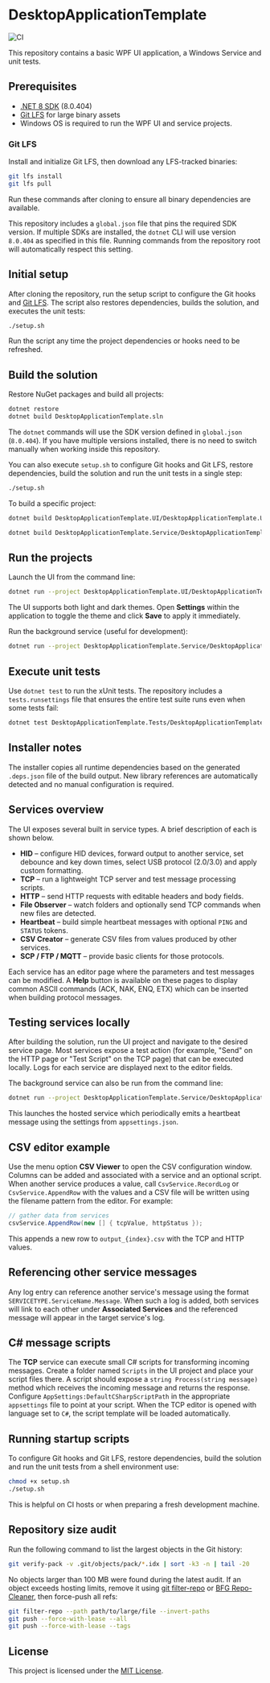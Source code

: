 # DesktopApplicationTemplate

![CI](https://github.com/OWNER/REPO/actions/workflows/ci.yml/badge.svg)

This repository contains a basic WPF UI application, a Windows Service and unit tests.

## Prerequisites

- [.NET 8 SDK](https://dotnet.microsoft.com/download) (8.0.404)
- [Git LFS](https://git-lfs.com) for large binary assets
- Windows OS is required to run the WPF UI and service projects.

### Git LFS

Install and initialize Git LFS, then download any LFS-tracked binaries:

```bash
git lfs install
git lfs pull
```

Run these commands after cloning to ensure all binary dependencies are available.

This repository includes a `global.json` file that pins the required
SDK version. If multiple SDKs are installed, the `dotnet` CLI will use
version `8.0.404` as specified in this file. Running commands from the
repository root will automatically respect this setting.

## Initial setup

After cloning the repository, run the setup script to configure the Git
hooks and [Git LFS](https://git-lfs.com/). The script also restores
dependencies, builds the solution, and executes the unit tests:

```bash
./setup.sh
```

Run the script any time the project dependencies or hooks need to be refreshed.

## Build the solution

Restore NuGet packages and build all projects:

```bash
dotnet restore
dotnet build DesktopApplicationTemplate.sln
```

The `dotnet` commands will use the SDK version defined in
`global.json` (`8.0.404`). If you have multiple versions installed,
there is no need to switch manually when working inside this
repository.

You can also execute `setup.sh` to configure Git hooks and Git LFS, restore
dependencies, build the solution and run the unit tests in a single step:

```bash
./setup.sh
```

To build a specific project:

```bash
dotnet build DesktopApplicationTemplate.UI/DesktopApplicationTemplate.UI.csproj

dotnet build DesktopApplicationTemplate.Service/DesktopApplicationTemplate.Service.csproj
```

## Run the projects

Launch the UI from the command line:

```bash
dotnet run --project DesktopApplicationTemplate.UI/DesktopApplicationTemplate.UI.csproj
```

The UI supports both light and dark themes. Open **Settings** within the application to toggle the theme and click **Save** to apply it immediately.

Run the background service (useful for development):

```bash
dotnet run --project DesktopApplicationTemplate.Service/DesktopApplicationTemplate.Service.csproj
```

## Execute unit tests

Use `dotnet test` to run the xUnit tests. The repository includes a
`tests.runsettings` file that ensures the entire test suite runs even
when some tests fail:

```bash
dotnet test DesktopApplicationTemplate.Tests/DesktopApplicationTemplate.Tests.csproj --settings tests.runsettings
```

## Installer notes

The installer copies all runtime dependencies based on the generated `.deps.json`
file of the build output. New library references are automatically detected and
no manual configuration is required.

## Services overview

The UI exposes several built in service types. A brief description of each is shown below.

- **HID** – configure HID devices, forward output to another service, set debounce and key down times, select USB protocol (2.0/3.0) and apply custom formatting.
- **TCP** – run a lightweight TCP server and test message processing scripts.
- **HTTP** – send HTTP requests with editable headers and body fields.
- **File Observer** – watch folders and optionally send TCP commands when new files are detected.
- **Heartbeat** – build simple heartbeat messages with optional `PING` and `STATUS` tokens.
- **CSV Creator** – generate CSV files from values produced by other services.
- **SCP / FTP / MQTT** – provide basic clients for those protocols.

Each service has an editor page where the parameters and test messages can be modified.  A **Help** button is available on these pages to display common ASCII commands (ACK, NAK, ENQ, ETX) which can be inserted when building protocol messages.

## Testing services locally

After building the solution, run the UI project and navigate to the desired service page. Most services expose a test action (for example, "Send" on the HTTP page or "Test Script" on the TCP page) that can be executed locally. Logs for each service are displayed next to the editor fields.

The background service can also be run from the command line:

```bash
dotnet run --project DesktopApplicationTemplate.Service/DesktopApplicationTemplate.Service.csproj
```

This launches the hosted service which periodically emits a heartbeat message using the settings from `appsettings.json`.

## CSV editor example

Use the menu option **CSV Viewer** to open the CSV configuration window. Columns can be added and associated with a service and an optional script. When another service produces a value, call `CsvService.RecordLog` or `CsvService.AppendRow` with the values and a CSV file will be written using the filename pattern from the editor. For example:

```csharp
// gather data from services
csvService.AppendRow(new [] { tcpValue, httpStatus });
```

This appends a new row to `output_{index}.csv` with the TCP and HTTP values.

## Referencing other service messages

Any log entry can reference another service's message using the format
`SERVICETYPE.ServiceName.Message`. When such a log is added, both services will
link to each other under **Associated Services** and the referenced message will
appear in the target service's log.

## C# message scripts

The **TCP** service can execute small C# scripts for transforming incoming
messages. Create a folder named `Scripts` in the UI project and place your
script files there. A script should expose a `string Process(string message)`
method which receives the incoming message and returns the response. Configure
`AppSettings:DefaultCSharpScriptPath` in the appropriate `appsettings` file to
point at your script. When the TCP editor is opened with language set to `C#`,
the script template will be loaded automatically.

## Running startup scripts

To configure Git hooks and Git LFS, restore dependencies, build the solution
and run the unit tests from a shell environment use:

```bash
chmod +x setup.sh
./setup.sh
```

This is helpful on CI hosts or when preparing a fresh development machine.

## Repository size audit

Run the following command to list the largest objects in the Git history:

```bash
git verify-pack -v .git/objects/pack/*.idx | sort -k3 -n | tail -20
```

No objects larger than 100 MB were found during the latest audit. If an object exceeds hosting limits, remove it using [git filter-repo](https://github.com/newren/git-filter-repo) or [BFG Repo-Cleaner](https://rtyley.github.io/bfg-repo-cleaner/), then force-push all refs:

```bash
git filter-repo --path path/to/large/file --invert-paths
git push --force-with-lease --all
git push --force-with-lease --tags
```


## License

This project is licensed under the [MIT License](LICENSE).
